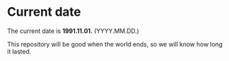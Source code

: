 # Current date

The current date is **1991.11.01.** (YYYY.MM.DD.)

This repository will be good when the world ends, so we will know how long it lasted.